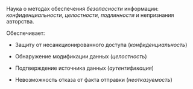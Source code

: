 Наука о методах обеспечения *безопасности* информации: *конфиденциальности*, *целостности*, *подлинности* и непризнания авторства.

Обеспечивает:

- Защиту от несанкционированного доступа (*конфиденциальность*)
    
- Обнаружение модификации данных (*целостность*)
    
- Подтверждение источника данных (*аутентификация*)
    
- Невозможность отказа от факта отправки (*неотказуемость*)
	